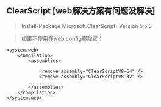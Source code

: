 ## ClearScript [web解决方案有问题没解决]

> Install-Package Microsoft.ClearScript -Version 5.5.3


> 如果不使用在web.config移除它：

    <system.web>
        <compilation>
            <assemblies>
    
                <remove assembly="ClearScriptV8-64" />
                <remove assembly="ClearScriptV8-32" />
                ....
            </assemblies>
        </compilation>
    </system.web>